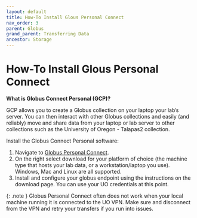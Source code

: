 ```yaml
---
layout: default
title: How-To Install Glous Personal Connect
nav_order: 3
parent: Globus
grand_parent: Transferring Data
ancestor: Storage
---
```


# How-To Install Glous Personal Connect

**What is Globus Connect Personal (GCP)?**

GCP allows you to create a Globus collection on your laptop your lab’s server. You can then interact with other Globus collections and easily (and reliably) move and share data from your laptop or lab server to other collections such as the University of Oregon - Talapas2 collection.

Install the Globus Connect Personal software:

1. Navigate to [Globus Personal Connect](https://www.globus.org/globus-connect-personal).
2. On the right select download for your platform of choice (the machine type that hosts your lab data, or a workstation/laptop you use). Windows, Mac and Linux are all supported.
3. Install and configure your globus endpoint using the instructions on the download page. You can use your UO credentials at this point.

{: .note }
Globus Personal Connect often does not work when your local machine running it is connected to the UO VPN. Make sure and disconnect from the VPN and retry your transfers if you run into issues.
